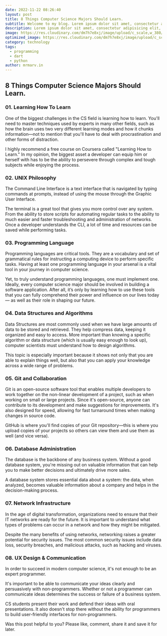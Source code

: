 ```yaml
---
date: 2022-11-22 08:26:40
layout: post
title: 8 Things Computer Science Majors Should Learn.
subtitle: Welcome to my blog. Lorem ipsum dolor sit amet, consectetur adipisicing elit, sed
description: Lorem ipsum dolor sit amet, consectetur adipisicing elit, sed do eiusmod tempor incididunt ut labore et dolore magna aliqua.
image: https://res.cloudinary.com/dm7h7e8xj/image/upload/c_scale,w_380/v1559820489/js-code_n83m7a.jpg
optimized_image: https://res.cloudinary.com/dm7h7e8xj/image/upload/c_scale,w_380/v1559820489/js-code_n83m7a.jpg
category: technology
tags:
  - programming
  - dart
  - python
author: mrmarv.in
---
```


## 8 Things  Computer Science Majors Should Learn.

### 01. Learning How To Learn
One of the biggest challenges in the CS field is learning how to learn. You'll need to master techniques used by experts in many other fields, such as how the brain uses two very different learning modes and how it chunks information—not to mention that you'll have to deal with procrastination and other forms of distraction.

I highly recommend a free course on Coursera called "Learning How to Learn." In my opinion, the biggest asset a developer can equip him or herself with has to be the ability to persevere through complex and tough subjects while enjoying the process.

### 02. UNIX Philosophy
The Command Line Interface is a text interface that is navigated by typing commands at prompts, instead of using the mouse through the Graphic User Interface.

The terminal is a great tool that gives you more control over any system. From the ability to store scripts for automating regular tasks to the ability to much easier and faster troubleshooting and administration of networks. Once a developer understands the CLI, a lot of time and resources can be saved while performing tasks.

### 03. Programming Language
Programming languages are critical tools. They are a vocabulary and set of grammatical rules for instructing a computing device to perform specific tasks. Having at least one programming language in your arsenal is a vital tool in your journey in computer science.

Yet, to truly understand programming languages, one must implement one. Ideally, every computer science major should be involved in building a software application. After all, it’s only by learning how to use these tools that you can fully comprehend their power and influence on our lives today — as well as their role in shaping our future.

### 04. Data Structures and Algorithms
Data Structures are most commonly used when we have large amounts of data to be stored and retrieved. They help compress data, keeping it organized and easy to access. More important than knowing a specific algorithm or data structure (which is usually easy enough to look up), computer scientists must understand how to design algorithms. 

This topic is especially important because it shows not only that you are able to explain things well, but also that you can apply your knowledge across a wide range of problems.

### 05. Git and Collaboration
Git is an open-source software tool that enables multiple developers to work together on the non-linear development of a project, such as when working on small or large projects. Since it's open-source, anyone can contribute to its development and make suggestions for improvements. It's also designed for speed, allowing for fast turnaround times when making changes in source code.

GitHub is where you'll find copies of your Git repository—this is where you upload copies of your projects so others can view them and use them as well (and vice versa).

### 06. Database Administration
The database is the backbone of any business system. Without a good database system, you're missing out on valuable information that can help you to make better decisions and ultimately drive more sales.

A database system stores essential data about a system: the data, when analyzed, becomes valuable information about a company and helps in the decision-making process.

### 07. Network Infrastructure
In the age of digital transformation, organizations need to ensure that their IT networks are ready for the future. It is important to understand what types of problems can occur in a network and how they might be mitigated. 

Despite the many benefits of using networks, networking raises a greater potential for security issues. The most common security issues include data loss, security breaches, and malicious attacks, such as hacking and viruses.

### 08. UX Design & Communication
In order to succeed in modern computer science, it's not enough to be an expert programmer.

It's important to be able to communicate your ideas clearly and persuasively with non-programmers. Whether or not a programmer can communicate ideas determines the success or failure of a business system.

CS students present their work and defend their ideas with oral presentations. It also doesn't stop there without the ability for programmers to build user-friendly interfaces for non-programmers.

Was this post helpful to you? Please like, comment, share it and save it for later.










